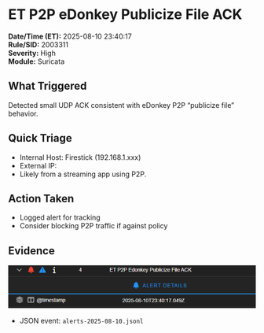 # ET P2P eDonkey Publicize File ACK

**Date/Time (ET):** 2025-08-10 23:40:17  
**Rule/SID:** 2003311  
**Severity:** High  
**Module:** Suricata  

## What Triggered
Detected small UDP ACK consistent with eDonkey P2P “publicize file” behavior.

## Quick Triage
- Internal Host: Firestick (192.168.1.xxx)
- External IP: <fill>
- Likely from a streaming app using P2P.

## Action Taken
- Logged alert for tracking
- Consider blocking P2P traffic if against policy

## Evidence
![Edonkey Screenshot](artifacts/screenshots/edonkey.png)
- JSON event: `alerts-2025-08-10.jsonl`
